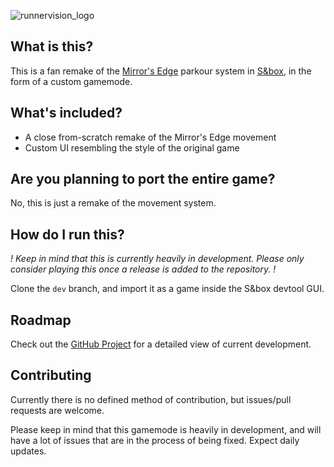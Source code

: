 ![runnervision_logo](https://github.com/selimnahimi/runnervision/assets/21970287/2373f60c-8c5a-4ae6-a365-93875e001c39)

## What is this?
This is a fan remake of the [Mirror's Edge](https://store.steampowered.com/app/17410/Mirrors_Edge/) parkour system in [S&box](https://sbox.facepunch.com), in the form of a custom gamemode.

## What's included?
- A close from-scratch remake of the Mirror's Edge movement
- Custom UI resembling the style of the original game

## Are you planning to port the entire game?
No, this is just a remake of the movement system.

## How do I run this?
*! Keep in mind that this is currently heavily in development. Please only consider playing this once a release is added to the repository. !*

Clone the `dev` branch, and import it as a game inside the S&box devtool GUI.

## Roadmap
Check out the [GitHub Project](https://github.com/users/selimnahimi/projects/3/views/1) for a detailed view of current development.

## Contributing
Currently there is no defined method of contribution, but issues/pull requests are welcome.

Please keep in mind that this gamemode is heavily in development, and will have a lot of issues that are in the process of being fixed. Expect daily updates.
